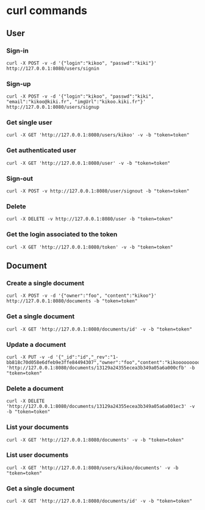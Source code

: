 # curl commands

## User

### Sign-in

	curl -X POST -v -d '{"login":"kikoo", "passwd":"kiki"}' http://127.0.0.1:8080/users/signin

### Sign-up

	curl -X POST -v -d '{"login":"kikoo", "passwd":"kiki", "email":"kikoo@kiki.fr", "imgUrl":"kikoo.kiki.fr"}' http://127.0.0.1:8080/users/signup

### Get single user

	curl -X GET 'http://127.0.0.1:8080/users/kikoo' -v -b "token=token"

### Get authenticated user

	curl -X GET 'http://127.0.0.1:8080/user' -v -b "token=token"

### Sign-out

	curl -X POST -v http://127.0.0.1:8080/user/signout -b "token=token"

### Delete

	curl -X DELETE -v http://127.0.0.1:8080/user -b "token=token"

### Get the login associated to the token

	curl -X GET 'http://127.0.0.1:8080/token' -v -b "token=token"

## Document

### Create a single document

	curl -X POST -v -d '{"owner":"foo", "content":"kikoo"}' http://127.0.0.1:8080/documents -b "token=token"

### Get a single document

	curl -X GET 'http://127.0.0.1:8080/documents/id' -v -b "token=token"

### Update a document

	curl -X PUT -v -d '{"_id":"id","_rev":"1-bb818c70d058e6dfeb9e3ffe84494307","owner":"foo","content":"kikooooooooooooooooooooooooooooooooo"}' 'http://127.0.0.1:8080/documents/13129a24355ecea3b349a05a6a000cfb' -b "token=token"

### Delete a document

	curl -X DELETE 'http://127.0.0.1:8080/documents/13129a24355ecea3b349a05a6a001ec3' -v -b "token=token"

### List your documents

	curl -X GET 'http://127.0.0.1:8080/documents' -v -b "token=token"

### List user documents

	curl -X GET 'http://127.0.0.1:8080/users/kikoo/documents' -v -b "token=token"

### Get a single document

	curl -X GET 'http://127.0.0.1:8080/documents/id' -v -b "token=token"
